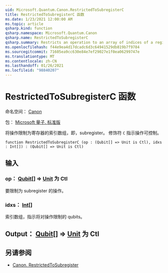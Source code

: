 ```yaml
---
uid: Microsoft.Quantum.Canon.RestrictedToSubregisterC
title: RestrictedToSubregisterC 函数
ms.date: 1/23/2021 12:00:00 AM
ms.topic: article
qsharp.kind: function
qsharp.namespace: Microsoft.Quantum.Canon
qsharp.name: RestrictedToSubregisterC
qsharp.summary: Restricts an operation to an array of indices of a register, i.e., a subregister. The modifier `C` indicates that the operation is controllable.
ms.openlocfilehash: f44e9ea4d17dcadc6d3c64941529db819b7f9784
ms.sourcegitcommit: 71605ea9cc630e84e7ef29027e1f0ea06299747e
ms.translationtype: MT
ms.contentlocale: zh-CN
ms.lasthandoff: 01/26/2021
ms.locfileid: "98840207"
---
```

# <a name="restrictedtosubregisterc-function"></a>RestrictedToSubregisterC 函数

命名空间： [Canon](xref:Microsoft.Quantum.Canon)

包： [Microsoft 量子. 标准版](https://nuget.org/packages/Microsoft.Quantum.Standard)


将操作限制为寄存器的索引数组，即，subregister。
修饰符 `C` 指示操作可控制。

```qsharp
function RestrictedToSubregisterC (op : (Qubit[] => Unit is Ctl), idxs : Int[]) : (Qubit[] => Unit is Ctl)
```


## <a name="input"></a>输入

### <a name="op--qubit--unit--is-ctl"></a>op： [Qubit](xref:microsoft.quantum.lang-ref.qubit)[] => [Unit](xref:microsoft.quantum.lang-ref.unit)  为 Ctl

要限制为 subregister 的操作。


### <a name="idxs--int"></a>idxs： [Int](xref:microsoft.quantum.lang-ref.int)[]

索引数组，指示将对操作限制的 qubits。



## <a name="output--qubit--unit--is-ctl"></a>Output： [Qubit](xref:microsoft.quantum.lang-ref.qubit)[] => [Unit](xref:microsoft.quantum.lang-ref.unit)  为 Ctl



## <a name="see-also"></a>另请参阅

- [Canon. RestrictedToSubregister](xref:Microsoft.Quantum.Canon.RestrictedToSubregister)